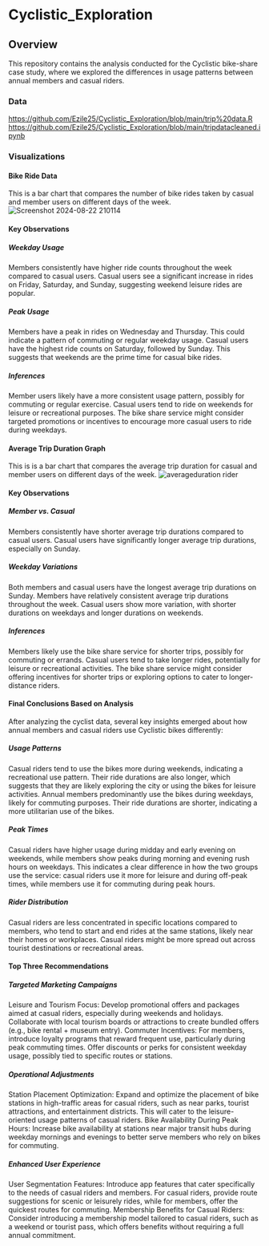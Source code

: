 # Cyclistic_Exploration
## Overview
This repository contains the analysis conducted for the Cyclistic bike-share case study, where we explored the differences in usage patterns between annual members and casual riders.
### Data
https://github.com/Ezile25/Cyclistic_Exploration/blob/main/trip%20data.R
https://github.com/Ezile25/Cyclistic_Exploration/blob/main/tripdatacleaned.ipynb

### Visualizations
#### Bike Ride Data
This is a bar chart that compares the number of bike rides taken by casual and member users on different days of the week.
![Screenshot 2024-08-22 210114](https://github.com/user-attachments/assets/33eb9416-d7f8-46e3-b0c5-d102de5670a6)
#### Key Observations
##### Weekday Usage
Members consistently have higher ride counts throughout the week compared to casual users.
Casual users see a significant increase in rides on Friday, Saturday, and Sunday, suggesting weekend leisure rides are popular.
##### Peak Usage
Members have a peak in rides on Wednesday and Thursday. This could indicate a pattern of commuting or regular weekday usage.
Casual users have the highest ride counts on Saturday, followed by Sunday. This suggests that weekends are the prime time for casual bike rides.
##### Inferences
Member users likely have a more consistent usage pattern, possibly for commuting or regular exercise.
Casual users tend to ride on weekends for leisure or recreational purposes.
The bike share service might consider targeted promotions or incentives to encourage more casual users to ride during weekdays.

#### Average Trip Duration Graph
This is is a bar chart that compares the average trip duration for casual and member users on different days of the week.
![averageduration rider](https://github.com/user-attachments/assets/5acb43bc-0543-4e2f-9046-773ed5435df6)


#### Key Observations
##### Member vs. Casual
Members consistently have shorter average trip durations compared to casual users.
Casual users have significantly longer average trip durations, especially on Sunday.
##### Weekday Variations
Both members and casual users have the longest average trip durations on Sunday.
Members have relatively consistent average trip durations throughout the week.
Casual users show more variation, with shorter durations on weekdays and longer durations on weekends.
##### Inferences
Members likely use the bike share service for shorter trips, possibly for commuting or errands.
Casual users tend to take longer rides, potentially for leisure or recreational activities.
The bike share service might consider offering incentives for shorter trips or exploring options to cater to longer-distance riders.

#### Final Conclusions Based on Analysis
After analyzing the cyclist data, several key insights emerged about how annual members and casual riders use Cyclistic bikes differently:
##### Usage Patterns
Casual riders tend to use the bikes more during weekends, indicating a recreational use pattern. Their ride durations are also longer, which suggests that they are likely exploring the city or using the bikes for leisure activities.
Annual members predominantly use the bikes during weekdays, likely for commuting purposes. Their ride durations are shorter, indicating a more utilitarian use of the bikes.
##### Peak Times
Casual riders have higher usage during midday and early evening on weekends, while members show peaks during morning and evening rush hours on weekdays.
This indicates a clear difference in how the two groups use the service: casual riders use it more for leisure and during off-peak times, while members use it for commuting during peak hours.
##### Rider Distribution
Casual riders are less concentrated in specific locations compared to members, who tend to start and end rides at the same stations, likely near their homes or workplaces. Casual riders might be more spread out across tourist destinations or recreational areas.
#### Top Three Recommendations
##### Targeted Marketing Campaigns
Leisure and Tourism Focus: Develop promotional offers and packages aimed at casual riders, especially during weekends and holidays. Collaborate with local tourism boards or attractions to create bundled offers (e.g., bike rental + museum entry).
Commuter Incentives: For members, introduce loyalty programs that reward frequent use, particularly during peak commuting times. Offer discounts or perks for consistent weekday usage, possibly tied to specific routes or stations.
##### Operational Adjustments
Station Placement Optimization: Expand and optimize the placement of bike stations in high-traffic areas for casual riders, such as near parks, tourist attractions, and entertainment districts. This will cater to the leisure-oriented usage patterns of casual riders.
Bike Availability During Peak Hours: Increase bike availability at stations near major transit hubs during weekday mornings and evenings to better serve members who rely on bikes for commuting.
##### Enhanced User Experience
User Segmentation Features: Introduce app features that cater specifically to the needs of casual riders and members. For casual riders, provide route suggestions for scenic or leisurely rides, while for members, offer the quickest routes for commuting.
Membership Benefits for Casual Riders: Consider introducing a membership model tailored to casual riders, such as a weekend or tourist pass, which offers benefits without requiring a full annual commitment.

